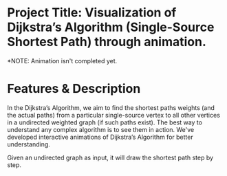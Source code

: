 # Project Title: Visualization of Dijkstra’s Algorithm (Single-Source Shortest Path) through animation.
*NOTE: Animation isn't completed yet.


# Features & Description
In the Dijkstra’s Algorithm, we aim to find the shortest paths weights (and the actual paths) from a particular single-source vertex to all other vertices in a undirected weighted graph (if such paths exist).
The best way to understand any complex algorithm is to see them in action. We've developed interactive animations of Dijkstra’s Algorithm for better understanding.

Given an undirected graph as input, it will draw the shortest path step by step.
